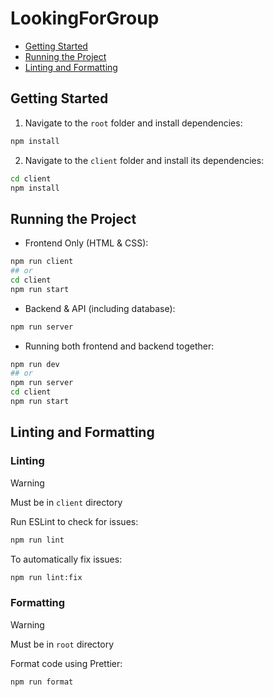 # LookingForGroup

- [Getting Started](#getting-started)
- [Running the Project](#running-the-project)
- [Linting and Formatting](#linting-and-formatting)

## Getting Started

1. Navigate to the `root` folder and install dependencies:

```bash
npm install
```

2. Navigate to the `client` folder and install its dependencies:

```bash
cd client
npm install
```

## Running the Project

- Frontend Only (HTML & CSS):

```bash
npm run client
## or
cd client
npm run start
```

- Backend & API (including database):

```bash
npm run server
```

- Running both frontend and backend together:

```bash
npm run dev
## or
npm run server
cd client
npm run start
```

## Linting and Formatting

### Linting

> [!WARNING]
> Must be in `client` directory

Run ESLint to check for issues:

```bash
npm run lint
```

To automatically fix issues:

```bash
npm run lint:fix
```

### Formatting

> [!WARNING]
> Must be in `root` directory

Format code using Prettier:

```bash
npm run format
```



